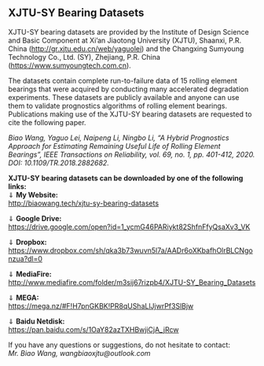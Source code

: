 ## XJTU-SY Bearing Datasets

XJTU-SY bearing datasets are provided by the Institute of Design Science and Basic Component at Xi’an Jiaotong University (XJTU), Shaanxi, P.R. China (http://gr.xjtu.edu.cn/web/yaguolei) and the Changxing Sumyoung Technology Co., Ltd. (SY), Zhejiang, P.R. China (https://www.sumyoungtech.com.cn).  

The datasets contain complete run-to-failure data of 15 rolling element bearings that were acquired by conducting many accelerated degradation experiments. These datasets are publicly available and anyone can use them to validate prognostics algorithms of rolling element bearings. Publications making use of the XJTU-SY bearing datasets are requested to cite the following paper.

_Biao Wang, Yaguo Lei, Naipeng Li, Ningbo Li, “A Hybrid Prognostics Approach for Estimating Remaining Useful Life of Rolling Element Bearings”, IEEE Transactions on Reliability, vol. 69, no. 1, pp. 401-412, 2020. DOI: 10.1109/TR.2018.2882682._

  
**XJTU-SY bearing datasets can be downloaded by one of the following links:**  
&dArr; **My Website:**  
http://biaowang.tech/xjtu-sy-bearing-datasets

&dArr; **Google Drive:**  
https://drive.google.com/open?id=1_ycmG46PARiykt82ShfnFfyQsaXv3_VK

&dArr; **Dropbox:**  
https://www.dropbox.com/sh/qka3b73wuvn5l7a/AADr6oXKbafhOlrBLCNgonzua?dl=0

&dArr; **MediaFire:**  
http://www.mediafire.com/folder/m3sij67rizpb4/XJTU-SY_Bearing_Datasets

&dArr; **MEGA:**  
https://mega.nz/#F!H7pnGKBK!PR8qUShaLlJjwrPf3SlBjw

&dArr; **Baidu Netdisk:**  
https://pan.baidu.com/s/1OaY82azTXHBwjiCjA_jRcw

If you have any questions or suggestions, do not hesitate to contact:  
_Mr. Biao Wang, wangbiaoxjtu@outlook.com_

